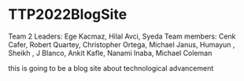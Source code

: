 # TTP2022BlogSite
Team 2
Leaders: Ege Kacmaz, Hilal Avci, Syeda
Team members: Cenk Cafer, Robert Quartey, Christopher Ortega, Michael Janus, Humayun , Sheikh , J Blanco, Ankit Kafle, Nanami Inaba, Michael Coleman


this is going to be a blog site about technological advancement

